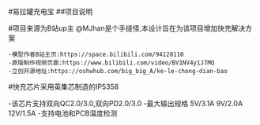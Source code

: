 #易拉罐充电宝
##项目说明

#项目来源为B站up主 @MJhan是个手搓怪,本设计旨在为该项目增加快充解决方案

    -模型作者B站主页:https://space.bilibili.com/94128110
    -原版制作视频页面:https://www.bilibili.com/video/BV1NV4y1J7MQ
    -立创开源地址:https://oshwhub.com/big_big_A/ke-le-chong-dian-bao
  
#快充芯片采用英集芯制造的IP5358

   -该芯片支持双向QC2.0/3.0,双向PD2.0/3.0
   -最大输出规格 5V/3.1A 9V/2.0A 12V/1.5A
   -支持电池和PCB温度检测
  
